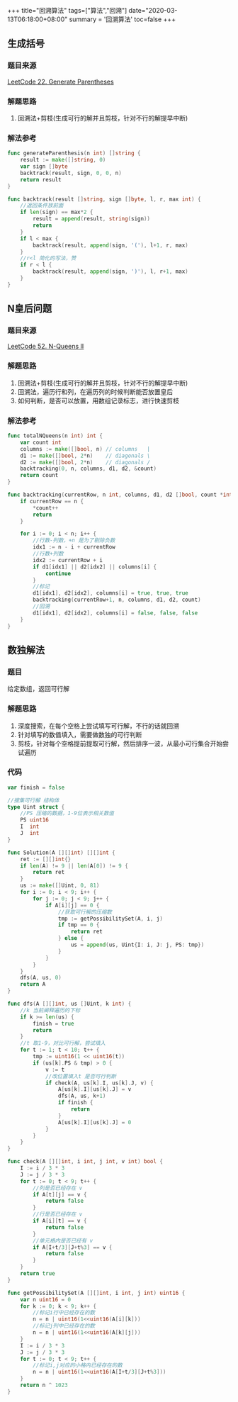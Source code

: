 +++
title="回溯算法"
tags=["算法","回溯"]
date="2020-03-13T06:18:00+08:00"
summary = '回溯算法'
toc=false
+++

生成括号
--------

### 题目来源

[LeetCode 22. Generate Parentheses](https://leetcode.com/problems/generate-parentheses/)

### 解题思路

1.	回溯法+剪枝(生成可行的解并且剪枝，针对不行的解提早中断)

### 解法参考

```go
func generateParenthesis(n int) []string {
	result := make([]string, 0)
	var sign []byte
	backtrack(result, sign, 0, 0, n)
	return result
}

func backtrack(result []string, sign []byte, l, r, max int) {
	//返回条件放前面
	if len(sign) == max*2 {
		result = append(result, string(sign))
		return
	}
	if l < max {
		backtrack(result, append(sign, '('), l+1, r, max)
	}
	//r<l 简化的写法，赞
	if r < l {
		backtrack(result, append(sign, ')'), l, r+1, max)
	}
}
```

N皇后问题
---------

### 题目来源

[LeetCode 52. N-Queens II](https://leetcode.com/problems/n-queens-ii/)

### 解题思路

1.	回溯法+剪枝(生成可行的解并且剪枝，针对不行的解提早中断)
2.	回溯法，遍历行和列，在遍历列的时候判断能否放置皇后
3.	如何判断，是否可以放置，用数组记录标志，进行快速剪枝

### 解法参考

```go
func totalNQueens(n int) int {
	var count int
	columns := make([]bool, n) // columns   |
	d1 := make([]bool, 2*n)    // diagonals \
	d2 := make([]bool, 2*n)    // diagonals /
	backtracking(0, n, columns, d1, d2, &count)
	return count
}

func backtracking(currentRow, n int, columns, d1, d2 []bool, count *int) {
	if currentRow == n {
		*count++
		return
	}

	for i := 0; i < n; i++ {
		//行数-列数，+n 是为了剔除负数
		idx1 := n - i + currentRow
		//行数+列数
		idx2 := currentRow + i
		if d1[idx1] || d2[idx2] || columns[i] {
			continue
		}
		//标记
		d1[idx1], d2[idx2], columns[i] = true, true, true
		backtracking(currentRow+1, n, columns, d1, d2, count)
		//回溯
		d1[idx1], d2[idx2], columns[i] = false, false, false
	}
}
```

数独解法
--------

### 题目

给定数组，返回可行解

### 解题思路

1.	深度搜索，在每个空格上尝试填写可行解，不行的话就回溯
2.	针对填写的数值填入，需要做数独的可行判断
3.	剪枝，针对每个空格提前提取可行解，然后排序一波，从最小可行集合开始尝试遍历

### 代码

```go
var finish = false

//搜集可行解 结构体
type Uint struct {
	//PS 压缩的数据，1-9位表示相关数值
	PS uint16
	I  int
	J  int
}

func Solution(A [][]int) [][]int {
	ret := [][]int{}
	if len(A) != 9 || len(A[0]) != 9 {
		return ret
	}
	us := make([]Uint, 0, 81)
	for i := 0; i < 9; i++ {
		for j := 0; j < 9; j++ {
			if A[i][j] == 0 {
				//获取可行解的压缩数
				tmp := getPossibilitySet(A, i, j)
				if tmp == 0 {
					return ret
				} else {
					us = append(us, Uint{I: i, J: j, PS: tmp})
				}
			}
		}
	}
	dfs(A, us, 0)
	return A
}

func dfs(A [][]int, us []Uint, k int) {
	//k 当前阐释遍历的下标
	if k >= len(us) {
		finish = true
		return
	}
	//t 取1-9，对比可行解，尝试填入
	for t := 1; t < 10; t++ {
		tmp := uint16(1 << uint16(t))
		if (us[k].PS & tmp) > 0 {
			v := t
			//改位置填入t 是否可行判断
			if check(A, us[k].I, us[k].J, v) {
				A[us[k].I][us[k].J] = v
				dfs(A, us, k+1)
				if finish {
					return
				}
				A[us[k].I][us[k].J] = 0
			}
		}
	}
}

func check(A [][]int, i int, j int, v int) bool {
	I := i / 3 * 3
	J := j / 3 * 3
	for t := 0; t < 9; t++ {
		//列是否已经存在 v
		if A[t][j] == v {
			return false
		}
		//行是否已经存在 v
		if A[i][t] == v {
			return false
		}
		//单元格内是否已经有 v
		if A[I+t/3][J+t%3] == v {
			return false
		}
	}
	return true
}

func getPossibilitySet(A [][]int, i int, j int) uint16 {
	var n uint16 = 0
	for k := 0; k < 9; k++ {
		//标记i行中已经存在的数
		n = n | uint16(1<<uint16(A[i][k]))
		//标记j列中已经存在的数
		n = n | uint16(1<<uint16(A[k][j]))
	}
	I := i / 3 * 3
	J := j / 3 * 3
	for t := 0; t < 9; t++ {
		//标记i,j对应的小格内已经存在的数
		n = n | uint16(1<<uint16(A[I+t/3][J+t%3]))
	}
	return n ^ 1023
}
```


